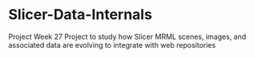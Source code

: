 # Slicer-Data-Internals
Project Week 27 Project to study how Slicer MRML scenes, images, and associated data are evolving to integrate with web repositories
